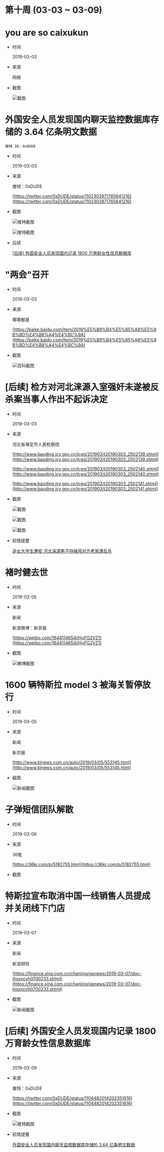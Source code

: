 第十周 (03-03 ~ 03-09)
======

# you are so caixukun

+ 时间

    2019-03-03
    
+ 来源

    网络
    
+ 截图

    ![截图](assets/2019-03-03-caixukun.jpg)

# 外国安全人员发现国内聊天监控数据库存储的 3.64 亿条明文数据

    推特 ID：0xDUDE
    
+ 时间

    2019-03-03
    
+ 来源

    推特：0xDUDE
    
    [https://twitter.com/0xDUDE/status/1102303971765641216](https://twitter.com/0xDUDE/status/1102303971765641216)

+ 截图

    ![推特截图](assets/2019-03-03-monitor-01.png)

    ![推特截图](assets/2019-03-03-monitor-02.png)

+ 后续

    [\[后续\] 外国安全人员发现国内记录 1800 万育龄女性信息数据库](#后续-外国安全人员发现国内记录-1800-万育龄女性信息数据库)

# "两会"召开

+ 时间

    2019-03-03
    
+ 来源

    哪哪都是
    
    [https://baike.baidu.com/item/2019%E5%B9%B4%E5%85%A8%E5%9B%BD%E4%B8%A4%E4%BC%9A](https://baike.baidu.com/item/2019%E5%B9%B4%E5%85%A8%E5%9B%BD%E4%B8%A4%E4%BC%9A)
    
+ 截图

    ![百科截图](assets/2019-03-03-NPC-CPPCC.png)

# [后续] 检方对河北涞源入室强奸未遂被反杀案当事人作出不起诉决定

+ 时间

    2019-03-03
    
+ 来源

    河北省保定市人民检察院
    
    [http://www.baoding.jcy.gov.cn/jcgg/201903/t20190303_2502139.shtml](http://www.baoding.jcy.gov.cn/jcgg/201903/t20190303_2502139.shtml)
    
    [http://www.baoding.jcy.gov.cn/jcgg/201903/t20190303_2502140.shtml](http://www.baoding.jcy.gov.cn/jcgg/201903/t20190303_2502140.shtml)
    
    [http://www.baoding.jcy.gov.cn/jcgg/201903/t20190303_2502141.shtml](http://www.baoding.jcy.gov.cn/jcgg/201903/t20190303_2502141.shtml)
    
+ 截图

    ![截图](assets/2019-03-03-self-defense.png)

    ![截图](assets/2019-03-03-self-defense-01.png)

    ![截图](assets/2019-03-03-self-defense-02.png)

+ 前情提要

    [追女大学生遭拒 河北涞源男子持械闯对方老家遭反杀](../03/README.md#追女大学生遭拒-河北涞源男子持械闯对方老家遭反杀)

# 褚时健去世

+ 时间

    2019-03-05
    
+ 来源

    新闻
    
    新浪微博：新京报
    
    [https://weibo.com/1644114654/HjvFG2VZ1](https://weibo.com/1644114654/HjvFG2VZ1)
    
+ 截图

    ![微博截图](assets/2019-03-05-chushijian.png)

# 1600 辆特斯拉 model 3 被海关暂停放行

+ 时间

    2019-03-05
    
+ 来源

    新闻
    
    新京报
    
    [http://www.bjnews.com.cn/auto/2019/03/05/553145.html](http://www.bjnews.com.cn/auto/2019/03/05/553145.html)
    
+ 截图

    ![新闻截图](assets/2019-03-05-tesla.png)

# 子弹短信团队解散

+ 时间

    2019-03-06
    
+ 来源

    36氪
    
    [https://36kr.com/p/5182755.html](https://36kr.com/p/5182755.html)
    
+ 截图

    

# 特斯拉宣布取消中国一线销售人员提成 并关闭线下门店

+ 时间

    2019-03-07
    
+ 来源

    新闻
    
    新浪财经
    
    [https://finance.sina.com.cn/chanjing/gsnews/2019-03-07/doc-ihsxncvh0700233.shtml](https://finance.sina.com.cn/chanjing/gsnews/2019-03-07/doc-ihsxncvh0700233.shtml)
    
+ 截图

    ![新闻截图](assets/2019-03-07-tesla.png)

# [后续] 外国安全人员发现国内记录 1800 万育龄女性信息数据库

+ 时间

    2019-03-09
    
+ 来源

    推特：0xDUDE
    
    [https://twitter.com/0xDUDE/status/1104482014202351616](https://twitter.com/0xDUDE/status/1104482014202351616)

+ 截图

    ![推特截图](assets/2019-03-09-monitor.png)
    
+ 前情提要

    [外国安全人员发现国内聊天监控数据库存储的 3.64 亿条明文数据](#外国安全人员发现国内聊天监控数据库存储的-3.64-亿条明文数据)
